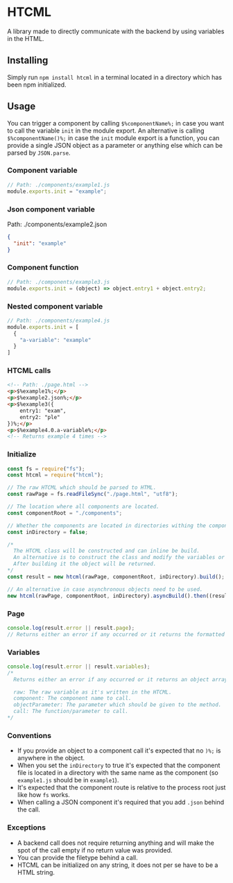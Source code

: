 # HTCML

A library made to directly communicate with the backend by using variables in the HTML.

## Installing

Simply run `npm install htcml` in a terminal located in a directory which has been npm initialized.

## Usage

You can trigger a component by calling `$%componentName%;` in case you want to call the variable `init` in the module export. An alternative is calling `$%componentName()%;` in case the `init` module export is a function, you can provide a single JSON object as a parameter or anything else which can be parsed by `JSON.parse`.

### Component variable

```js
// Path: ./components/example1.js
module.exports.init = "example";
```

### Json component variable

Path: ./components/example2.json

```json
{
  "init": "example"
}
```

### Component function

```js
// Path: ./components/example3.js
module.exports.init = (object) => object.entry1 + object.entry2;
```

### Nested component variable

```js
// Path: ./components/example4.js
module.exports.init = [
  {
    "a-variable": "example"
  }
]
```

### HTCML calls

```html
<!-- Path: ./page.html -->
<p>$%example1%;</p>
<p>$%example2.json%;</p>
<p>$%example3({
    entry1: "exam",
    entry2: "ple"
})%;</p>
<p>$%example4.0.a-variable%;</p>
<!-- Returns example 4 times -->
```

### Initialize

```js
const fs = require("fs");
const htcml = require("htcml");

// The raw HTCML which should be parsed to HTML.
const rawPage = fs.readFileSync("./page.html", "utf8");

// The location where all components are located.
const componentRoot = "./components";

// Whether the components are located in directories withing the components folder.
const inDirectory = false;

/*
  The HTCML class will be constructed and can inline be build.
  An alternative is to construct the class and modify the variables or page before building it.
  After building it the object will be returned.
*/
const result = new htcml(rawPage, componentRoot, inDirectory).build();

// An alternative in case asynchronous objects need to be used.
new htcml(rawPage, componentRoot, inDirectory).asyncBuild().then((result) => /* Use the result */);
```

### Page

```js
console.log(result.error || result.page);
// Returns either an error if any occurred or it returns the formatted page.
```

### Variables

```js
console.log(result.error || result.variables);
/*
  Returns either an error if any occurred or it returns an object array containing:

  raw: The raw variable as it's written in the HTCML.
  component: The component name to call.
  objectParameter: The parameter which should be given to the method.
  call: The function/parameter to call.
*/
```

### Conventions

- If you provide an object to a component call it's expected that no `)%;` is anywhere in the object.
- When you set the `inDirectory` to true it's expected that the component file is located in a directory with the same name as the component (so `example1.js` should be in `example1`).
- It's expected that the component route is relative to the process root just like how `fs` works.
- When calling a JSON component it's required that you add `.json` behind the call.

### Exceptions

- A backend call does not require returning anything and will make the spot of the call empty if no return value was provided.
- You can provide the filetype behind a call.
- HTCML can be initialized on any string, it does not per se have to be a HTML string.
